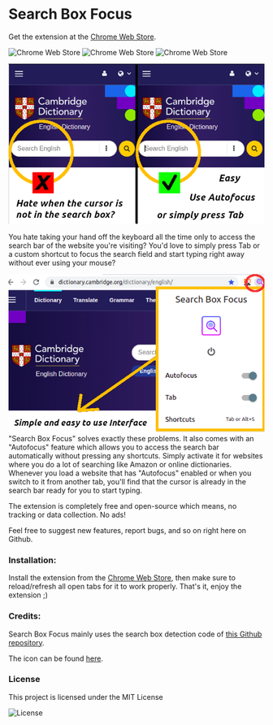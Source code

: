 # Search Box Focus

Get the extension at the [Chrome Web Store](https://chrome.google.com/webstore/detail/search-box-focus-hit-tab/amgmdnojamodmpfjaokfgpijhpcednjm).

![Chrome Web Store](https://img.shields.io/chrome-web-store/users/amgmdnojamodmpfjaokfgpijhpcednjm?label=Downloads)
![Chrome Web Store](https://img.shields.io/chrome-web-store/rating-count/amgmdnojamodmpfjaokfgpijhpcednjm?color=blue&label=Amount%20of%20votes)
![Chrome Web Store](https://img.shields.io/chrome-web-store/stars/amgmdnojamodmpfjaokfgpijhpcednjm?color=green&label=Rating)

<img src="/icons/Chrome%20Web%20Store/chrome%20store%201.png">

You hate taking your hand off the keyboard all the time only to access the search bar of the website you're visiting?
You'd love to simply press Tab or a custom shortcut to focus the search field and start typing right away without ever using your mouse?

<img src="/icons/Chrome%20Web%20Store/chrome%20store%202.png" align="right">

"Search Box Focus" solves exactly these problems. It also comes with an "Autofocus" feature which allows you to access the search bar automatically without pressing any shortcuts. Simply activate it for websites where you do a lot of searching like Amazon or online dictionaries. Whenever you load a website that has "Autofocus" enabled or when you switch to it from another tab, you'll find that the cursor is already in the search bar ready for you to start typing. 

The extension is completely free and open-source which means, no tracking or data collection. No ads! 

Feel free to suggest new features, report bugs, and so on right here on Github.

### Installation:
Install the extension from the [Chrome Web Store](https://chrome.google.com/webstore/detail/search-box-focus-hit-tab/amgmdnojamodmpfjaokfgpijhpcednjm), then make sure to reload/refresh all open tabs for it to work properly. That's it, enjoy the extension ;)


### Credits: 
Search Box Focus mainly uses the search box detection code of [this Github repository](https://github.com/CodeRevver/Focus-First-Input). 

The icon can be found [here](https://icons8.com/icon/48167/google-web-search).


### License
This project is licensed under the MIT License

![License](https://img.shields.io/badge/License-MIT-yellowgreen)

